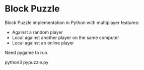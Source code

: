# Block Puzzle
Block Puzzle implementation in Python with multiplayer features:
- Against a random player
- Local against another player on the same computer
- Local against an online player

Need pygame to run.

python3 pypuzzle.py

